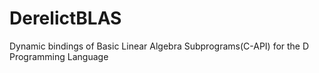 # DerelictBLAS
Dynamic bindings of Basic Linear Algebra Subprograms(C-API) for the D Programming Language 
